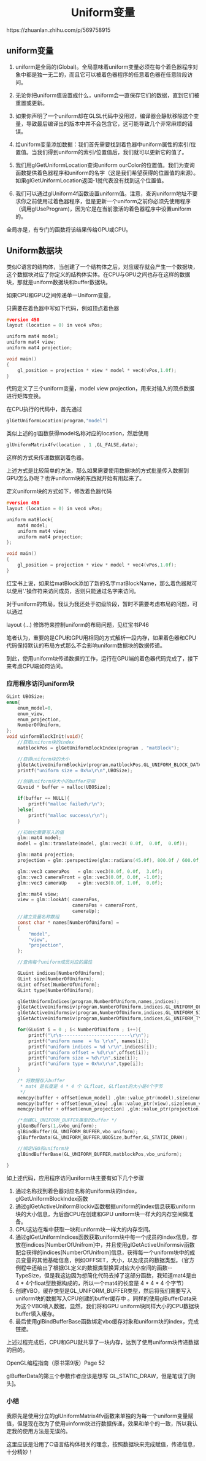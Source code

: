 <h1 align="center">Uniform变量</h1>
https://zhuanlan.zhihu.com/p/569758915



## uniform变量

1. uniform是全局的(Global)。全局意味着uniform变量必须在每个着色器程序对象中都是独一无二的，而且它可以被着色器程序的任意着色器在任意阶段访问。

2. 无论你把uniform值设置成什么，uniform会一直保存它们的数据，直到它们被重置或更新。

3. 如果你声明了一个uniform却在GLSL代码中没用过，编译器会静默移除这个变量，导致最后编译出的版本中并不会包含它，这可能导致几个非常麻烦的错误。

4. 给uniform变量添加数据：我们首先需要找到着色器中uniform属性的索引/位置值。当我们得到uniform的索引/位置值后，我们就可以更新它的值了。

5. 我们用glGetUniformLocation查询uniform ourColor的位置值。我们为查询函数提供着色器程序和uniform的名字（这是我们希望获得的位置值的来源）。如果glGetUniformLocation返回-1就代表没有找到这个位置值。

6. 我们可以通过glUniform4f函数设置uniform值。注意，查询uniform地址不要求你之前使用过着色器程序，但是更新一个uniform之前你必须先使用程序（调用glUseProgram)，因为它是在当前激活的着色器程序中设置uniform的。



全局亦是，有专门的函数将该结果传给GPU或CPU。







## Uniform数据块

类似C语言的结构体，当创建了一个结构体之后，对应缓存就会产生一个数据块，这个数据块对应了你定义的结构体实体。在CPU与GPU之间也存在这样的数据块，那就是uniform数据块和buffer数据块。

如果CPU和GPU之间传递单一Uniform变量，

只需要在着色器中写如下代码，例如顶点着色器

```c++
#version 450
layout (location = 0) in vec4 vPos;

uniform mat4 model;
uniform mat4 view;
uniform mat4 projection;

void main()
{
    gl_position = projection * view * model * vec4(vPos,1.0f);
}
```

代码定义了三个uniform变量，model view projection，用来对输入的顶点数据进行矩阵变换。

在CPU执行的代码中，首先通过

```c++
glGetUniformLocation(program,"model")
```

类似上述的gl函数获得model名称对应的location，然后使用

```c++
glUniformMatrix4fv(location , 1 ,GL_FALSE,data);
```

这样的方式来传递数据到着色器。

上述方式是比较简单的方法，那么如果需要使用数据块的方式批量传入数据到GPU怎么办呢？也许uniform块的东西就开始有用起来了。

定义uniform块的方式如下，修改着色器代码

```c++
#version 450
layout (location = 0) in vec4 vPos;

uniform matBlock{
    mat4 model;
    uniform mat4 view;
    uniform mat4 projection;
};

void main()
{
    gl_position = projection * view * model * vec4(vPos,1.0f);
}
```

红宝书上说，如果给matBlock添加了新的名字matBlockName，那么着色器就可以使用'.'操作符来访问成员，否则只能通过名字来访问。

对于uniform的布局，我认为我还处于初级阶段，暂时不需要考虑布局的问题，可以通过

layout (...) 修饰符来控制uniform的布局问题，见红宝书P46

笔者认为，重要的是CPU和GPU用相同的方式解析一段内存，如果着色器和CPU代码保持默认的布局方式那么不会影响uniform数据块的数据传递。

到此，使用uniform块传递数据的工作，运行在GPU端的着色器代码完成了，接下来考虑CPU端如何访问。

### 应用程序访问uniform块

```c
GLint UBOSize;
enum{
	enum_model=0,
	enum_view,
	enum_projection,
	NumberOfUniform,
};
void uinformBlockInit(void){
	//获取uniform块的index
	matblockPos = glGetUniformBlockIndex(program , "matBlock");

	//获得uniform块的大小
	glGetActiveUniformBlockiv(program,matblockPos,GL_UNIFORM_BLOCK_DATA_SIZE,&UBOSize);
	printf("uniform size = 0x%x\r\n",UBOSize);

	//创建uniform块大小的buffer空间
	GLvoid * buffer = malloc(UBOSize);

	if(buffer == NULL){
		printf("malloc failed\r\n");
	}else{
		printf("malloc success\r\n");
	}

	//初始化需要写入的值
	glm::mat4 model;
	model = glm::translate(model, glm::vec3( 0.0f,  0.0f,  0.0f));

	glm::mat4 projection;
	projection = glm::perspective(glm::radians(45.0f), 800.0f / 600.0f, 0.1f, 100.0f);

	glm::vec3 cameraPos   = glm::vec3(0.0f, 0.0f,  3.0f);
	glm::vec3 cameraFront = glm::vec3(0.0f, 0.0f, -1.0f);
	glm::vec3 cameraUp    = glm::vec3(0.0f, 1.0f,  0.0f);

	glm::mat4 view;
	view = glm::lookAt( cameraPos,
						cameraPos + cameraFront,
						cameraUp);
	//建立变量名称数组
	const char * names[NumberOfUniform] = 
	{
		"model",
		"view",
		"projection",
	};

	//查询每个uniform成员对应的属性

	GLuint indices[NumberOfUniform];
	GLint size[NumberOfUniform];
	GLint offset[NumberOfUniform];
	GLint type[NumberOfUniform];

	glGetUniformIndices(program,NumberOfUniform,names,indices);
	glGetActiveUniformsiv(program,NumberOfUniform,indices,GL_UNIFORM_OFFSET,offset);
	glGetActiveUniformsiv(program,NumberOfUniform,indices,GL_UNIFORM_SIZE,size);
	glGetActiveUniformsiv(program,NumberOfUniform,indices,GL_UNIFORM_TYPE,type);

	for(GLuint i = 0 ; i< NumberOfUniform ; i++){
		printf("\r\n-------------------------\r\n");
		printf("uniform name  = %s \r\n", names[i]);
		printf("uniform indices = %d \r\n",indices[i]);
		printf("uniform offset = %d\r\n",offset[i]);
		printf("uniform size = %d\r\n",size[i]);
		printf("uniform type = 0x%x\r\n",type[i]);
	}

	/* 将数据存入buffer 
	 * mat4 是长度是 4 * 4 个 GLfloat, GLfloat的大小是4个字节
	 */
	memcpy(buffer + offset[enum_model] ,glm::value_ptr(model),size[enum_model] * 16 * 4);
	memcpy(buffer + offset[enum_view] ,glm::value_ptr(view),size[enum_view] * 16 * 4);
	memcpy(buffer + offset[enum_projection] ,glm::value_ptr(projection),size[enum_projection] * 16 * 4);

	/*创建GL_UNIFORM_BUFFER类型的buffer */
	glGenBuffers(1,&vbo_uniform);
	glBindBuffer(GL_UNIFORM_BUFFER,vbo_uniform);
	glBufferData(GL_UNIFORM_BUFFER,UBOSize,buffer,GL_STATIC_DRAW);

	//绑定VBO和uniform块
	glBindBufferBase(GL_UNIFORM_BUFFER,matblockPos,vbo_uniform);
	
}
```

如上述代码，应用程序访问uniform块主要有如下几个步骤

1. 通过名称找到着色器对应名称的uniform块的index，glGetUniformBlockIndex函数
2. 通过glGetActiveUniformBlockiv函数根据uniform的index信息获取uniform块的大小信息，为后面CPU在创建和GPU uniform块一样大的内存空间做准备。
3. CPU这边在堆中获取一块和uniform块一样大的内存空间。
4. 通过glGetUniformIndices函数获取uniform块中每一个成员的index信息，存放在indices[NumberOfUnifrom]中，并且使用glGetActiveUniformsiv函数配合获得的indices[NumberOfUnifrom]信息，获得每一个uniform块中的成员变量的其他基础信息，例如OFFSET，大小，以及成员的数据类型。（官方例程中还给出了根据GL定义的数据类型换算对应大小空间的函数--TypeSize，但是我这边因为想简化代码去掉了这部分函数，我知道mat4是由4 * 4个float型数据构成的，所以一个mat4的长度是 4 * 4 * 4 个字节）
5. 创建VBO，缓存类型是GL_UNIFORM_BUFFER类型，然后将我们需要写入uniform块的数据写入CPU创建的buffer缓存中 。同样的使用glBufferData来为这个VBO填入数据，显然，我们将和GPU uniform块同样大小的CPU数据块buffer填入缓存。
6. 最后使用glBindBufferBase函数绑定vbo缓存对象和uniform块的index，完成链接。

上述过程完成后，CPU和GPU就共享了一块内存，达到了使用uniform块传递数据的目的。



OpenGL编程指南（原书第9版）Page 52

glBufferData的第三个参数作者应该是想写 GL_STATIC_DRAW，但是笔误了[狗头]。

### **小结**

我原先是使用分立的glUniformMatrix4fv函数来单独的为每一个uniform变量赋值，但是现在改为了使用uinform块进行数据传递，效果和单个的一致，所以我认定我的使用方法是无误的。

这里应该是沿用了C语言结构体相关的理念，按照数据块来完成赋值，传递信息，十分精妙！